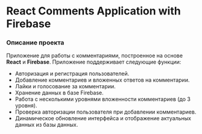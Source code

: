# React Comments Application with Firebase

### **Описание проекта**

Приложение для работы с комментариями, построенное на основе **React** и **Firebase**. Приложение поддерживает следующие функции:

- Авторизация и регистрация пользователей.
- Добавление комментариев и вложенных ответов на комментарии.
- Лайки и голосование за комментарии.
- Хранение данных в базе Firebase.
- Работа с несколькими уровнями вложенности комментариев (до 3 уровня).
- Проверка авторизации пользователя при добавлении комментариев.
- Динамическое обновление интерфейса и отображение актуальных данных из базы данных.
